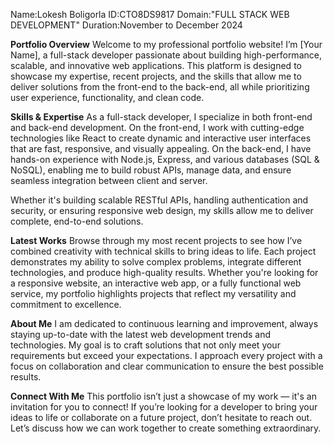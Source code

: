 Name:Lokesh Boligorla
ID:CTO8DS9817
Domain:"FULL STACK WEB DEVELOPMENT"
Duration:November to December 2024

**Portfolio Overview**
Welcome to my professional portfolio website! I’m [Your Name], a full-stack developer passionate about building high-performance, scalable, and innovative web applications. This platform is designed to showcase my expertise, recent projects, and the skills that allow me to deliver solutions from the front-end to the back-end, all while prioritizing user experience, functionality, and clean code.

**Skills & Expertise**
As a full-stack developer, I specialize in both front-end and back-end development. On the front-end, I work with cutting-edge technologies like React to create dynamic and interactive user interfaces that are fast, responsive, and visually appealing. On the back-end, I have hands-on experience with Node.js, Express, and various databases (SQL & NoSQL), enabling me to build robust APIs, manage data, and ensure seamless integration between client and server.

Whether it's building scalable RESTful APIs, handling authentication and security, or ensuring responsive web design, my skills allow me to deliver complete, end-to-end solutions.

**Latest Works**
Browse through my most recent projects to see how I’ve combined creativity with technical skills to bring ideas to life. Each project demonstrates my ability to solve complex problems, integrate different technologies, and produce high-quality results. Whether you're looking for a responsive website, an interactive web app, or a fully functional web service, my portfolio highlights projects that reflect my versatility and commitment to excellence.

**About Me**
I am dedicated to continuous learning and improvement, always staying up-to-date with the latest web development trends and technologies. My goal is to craft solutions that not only meet your requirements but exceed your expectations. I approach every project with a focus on collaboration and clear communication to ensure the best possible results.

**Connect With Me**
This portfolio isn’t just a showcase of my work — it's an invitation for you to connect! If you’re looking for a developer to bring your ideas to life or collaborate on a future project, don’t hesitate to reach out. Let’s discuss how we can work together to create something extraordinary.
